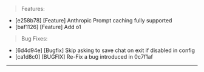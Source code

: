 > Features:
- [e258b78] [Feature] Anthropic Prompt caching fully supported
- [baf1126] [Feature] Add o1

> Bug Fixes:
- [6d4d94e] [Bugfix] Skip asking to save chat on exit if disabled in config
- [ca1d8c0] [BUGFIX] Re-Fix a bug introduced in 0c7f1af


---

